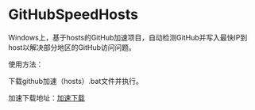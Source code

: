 # GitHubSpeedHosts


Windows上，基于hosts的GitHub加速项目，自动检测GitHub并写入最快IP到host以解决部分地区的GitHub访问问题。


使用方法：


下载github加速（hosts）.bat文件并执行。

加速下载地址：[加速下载](https://github.akams.cn/https://github.com/E5C8F/GitHubSpeedHosts/blob/main/github加速（hosts）.bat)


